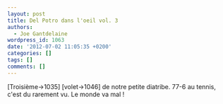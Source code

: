 ```yaml
---
layout: post
title: Del Potro dans l'oeil vol. 3
authors:
  - Joe Gantdelaine
wordpress_id: 1063
date: '2012-07-02 11:05:35 +0200'
categories: []
tags: []
comments: []
---
```

[Troisième->1035] [volet->1046] de notre petite diatribe. 77-6 au tennis, c'est du rarement vu. Le monde va mal !

